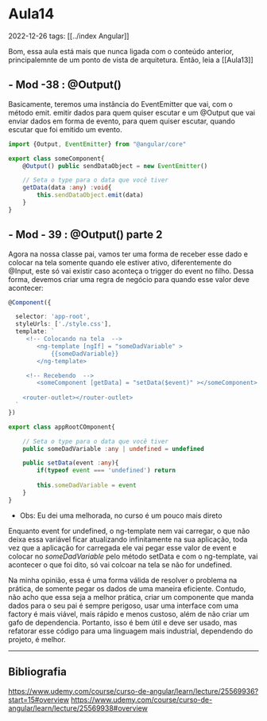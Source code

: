 # Aula14
2022-12-26
tags: [[../index Angular]]

Bom, essa aula está mais que nunca ligada com o conteúdo anterior, principalemnte de um ponto de vista de arquitetura. Então, leia a [[Aula13]]

## - Mod  -38 : @Output()

Basicamente, teremos uma instância do EventEmitter que vai, com o método emit. emitir dados para quem quiser escutar e um @Output que vai enviar dados em forma de evento, para quem quiser escutar, quando escutar que foi emitido um evento.

~~~ts
import {Output, EventEmitter} from "@angular/core"

export class someComponent{
	@Output() public sendDataObject = new EventEmitter()

	// Seta o type para o data que você tiver
	getData(data :any) :void{
		this.sendDataObject.emit(data)
	}
}
~~~

## - Mod  - 39 : @Output() parte 2

Agora na nossa classe pai, vamos ter uma forma de receber esse dado e colocar na tela somente quando ele estiver ativo, diferentemente do @Input, este só vai existir caso aconteça o trigger do event no filho. Dessa forma, devemos criar uma regra de negócio para quando esse valor deve acontecer:

~~~ts
@Component({

  selector: 'app-root',
  styleUrls: ['./style.css'],
  template: `
	 <!-- Colocando na tela  -->
		<ng-template [ngIf] = "someDadVariable" >
			{{someDadVariable}}
		</ng-template>

	 <!-- Recebendo  -->
		<someComponent [getData] = "setData($event)" ></someComponent>
    
    <router-outlet></router-outlet>
  `
})

export class appRootCOmponent{

	// Seta o type para o data que você tiver
	public someDadVariable :any | undefined = undefined

	public setData(event :any){
		if(typeof event === 'undefined') return 
		
		this.someDadVariable = event
	}
}
~~~ 
* Obs: Eu dei uma melhorada, no curso é um pouco mais direto

Enquanto event for undefined, o ng-template nem vai carregar, o que não deixa essa variável ficar atualizando infinitamente na sua aplicação, toda vez que a aplicação for carregada ele vai pegar esse valor de event e colocar no *someDadVariable* pelo método setData e com o ng-template, vai acontecer o que foi dito, só vai colcoar na tela se não for undefined.

Na minha opinião, essa é uma forma válida de resolver o problema na prática, de somente pegar os dados de uma maneira eficiente. Contudo, não acho que essa seja a melhor prática, criar um componente que manda dados para o seu pai é sempre perigoso, usar uma interface com uma factory é mais viável, mais rápido e menos custoso, além de não criar um gafo de dependencia. Portanto, isso é bem útil e deve ser usado, mas refatorar esse código para uma linguagem mais industrial, dependendo do projeto, é melhor.

-----------------------------------------------
## Bibliografia

https://www.udemy.com/course/curso-de-angular/learn/lecture/25569936?start=15#overview
https://www.udemy.com/course/curso-de-angular/learn/lecture/25569938#overview